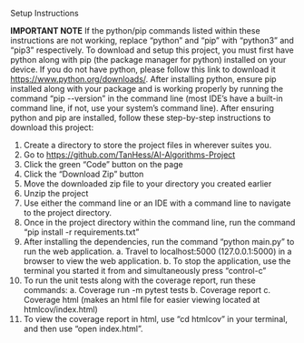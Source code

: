 
Setup Instructions

**IMPORTANT NOTE**
If the python/pip commands listed within these instructions are not working, replace “python” and “pip” with “python3” and “pip3” respectively.
To download and setup this project, you must first have python along with pip (the package manager for python) installed on your device. If you do not have python, please follow this link to download it https://www.python.org/downloads/. After installing python, ensure pip installed along with your package and is working properly by running the command “pip --version” in the command line (most IDE’s have a built-in command line, if not, use your system’s command line). 
After ensuring python and pip are installed, follow these step-by-step instructions to download this project:
1.	Create a directory to store the project files in wherever suites you.
2.	Go to https://github.com/TanHess/AI-Algorithms-Project
3.	Click the green “Code” button on the page 
4.	Click the “Download Zip” button
5.	Move the downloaded zip file to your directory you created earlier
6.	Unzip the project
7.	Use either the command line or an IDE with a command line to navigate to the project directory.
8.	Once in the project directory within the command line, run the command “pip install -r  requirements.txt” 
9.	After installing the dependencies, run the command “python main.py” to run the web application.
a.	Travel to localhost:5000 (127.0.0.1:5000) in a browser to view the web application.
b.	To stop the application, use the terminal you started it from and simultaneously press “control-c”
10.	To run the unit tests along with the coverage report, run these commands:
a.	Coverage run -m pytest tests
b.	Coverage report 
c.	Coverage html (makes an html file for easier viewing located at htmlcov/index.html)
11.	To view the coverage report in html, use “cd htmlcov” in your terminal, and then use “open index.html”.
